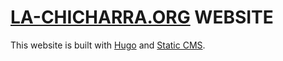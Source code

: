 # [LA-CHICHARRA.ORG](https://la-chicharra.org) WEBSITE

This website is built with [Hugo](https://gohugo.io) and [Static CMS](https://github.com/StaticJsCMS/static-cms).

